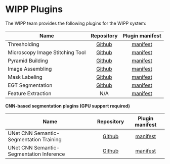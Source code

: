 # WIPP Plugins

The WIPP team provides the following plugins for the WIPP system:

| Name        | Repository           | Plugin manifest  |
| ------------- |:-------------:| :-----:|
| Thresholding      | [Github](https://github.com/usnistgov/WIPP-thresholding-plugin) | [manifest](https://github.com/usnistgov/WIPP-thresholding-plugin/blob/master/plugin.json) |
| Microscopy Image Stitching Tool      | [Github](https://github.com/usnistgov/MIST) | [manifest](https://github.com/usnistgov/MIST/blob/master/wipp-plugin.json) |
| Pyramid Building | [Github](https://github.com/usnistgov/WIPP-pyramid-plugin) | [manifest](https://github.com/usnistgov/WIPP-pyramid-plugin/blob/master/wipp-pyramid-plugin.json) |
| Image Assembling | [Github](https://github.com/usnistgov/WIPP-image-assembling-plugin) | [manifest](https://github.com/usnistgov/WIPP-image-assembling-plugin/blob/master/wipp-image-assembling-plugin.json) |
| Mask Labeling | [Github](https://github.com/usnistgov/WIPP-mask-labeling-plugin) | [manifest](https://github.com/usnistgov/WIPP-mask-labeling-plugin/blob/master/wipp-mask-labeling-plugin.json) |
| EGT Segmentation | [Github](https://github.com/usnistgov/WIPP-EGT-plugin) | [manifest](https://github.com/usnistgov/WIPP-EGT-plugin/blob/master/wipp-egt-plugin.json) |
| Feature Extraction | N/A | [manifest](https://github.com/usnistgov/WIPP/blob/master/plugins/wipp-feature2djava-plugin.json) |

**CNN-based segmentation plugins (GPU support required)**

| Name        | Repository           | Plugin manifest  |
| ------------- |:-------------:| :-----:|
| UNet CNN Semantic-Segmentation Training      | [Github](https://github.com/usnistgov/WIPP-unet-train-plugin) | [manifest](https://github.com/usnistgov/WIPP-unet-train-plugin/blob/master/plugin.json) |
| UNet CNN Semantic-Segmentation Inference      | [Github](https://github.com/usnistgov/WIPP-unet-inference-plugin) | [manifest](https://github.com/usnistgov/WIPP-unet-inference-plugin/blob/master/plugin.json) |

